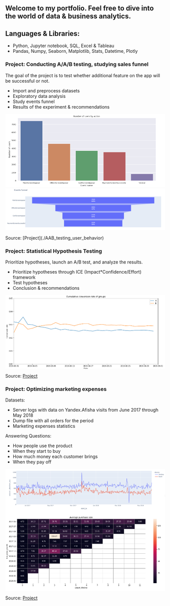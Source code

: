 ## Welcome to my portfolio. Feel free to dive into the world of data & business analytics.

## Languages & Libraries:
 - Python, Jupyter notebook, SQL, Excel & Tableau
 - Pandas, Numpy, Seaborn, Matplotlib, Stats, Datetime, Plotly
 

### **Project:** **Conducting A/A/B testing, studying sales funnel**
The goal of the project is to test whether additional feature on the app will be successful or not.

 - Import and preprocess datasets
 - Exploratory data analysis
 - Study events funnel
 - Results of the experiment & recommendations

<p align='center'>
<img src='images/users.jpeg'>
<img src='images/funnel.jpeg'>
</p>
Source: [Project](./AAB_testing_user_behavior) 


### **Project:** **Statistical Hypothesis Testing**
Prioritize hypotheses, launch an A/B test, and analyze the results.

 - Prioritize hypotheses through ICE (Impact*Confidence/Effort) framework
 - Test hypotheses
 - Conclusion & recommendations


<img src='images/conversion.jpeg' align='center'>

Source: [Project](./AB_statistical_hypotheses_testing)

### **Project:** **Optimizing marketing expenses**

Datasets:
 - Server logs with data on Yandex.Afisha visits from June 2017 through May 2018
 - Dump file with all orders for the period
 - Marketing expenses statistics  

Answering Questions:
 - How people use the product
 - When they start to buy
 - How much money each customer brings
 - When they pay off

<img src='images/device.jpeg' align='center'>
<img src='images/avg.jpeg' align='center'>

Source: [Project](./Business_analytics) 
